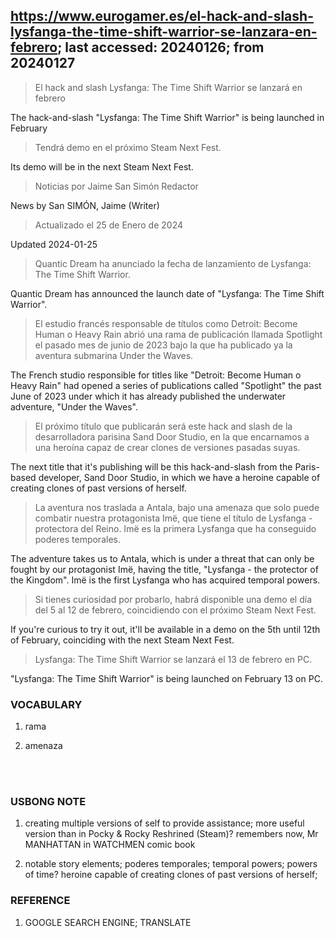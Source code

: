 ## https://www.eurogamer.es/el-hack-and-slash-lysfanga-the-time-shift-warrior-se-lanzara-en-febrero; last accessed: 20240126; from 20240127

> El hack and slash Lysfanga: The Time Shift Warrior se lanzará en febrero

The hack-and-slash "Lysfanga: The Time Shift Warrior" is being launched in February

> Tendrá demo en el próximo Steam Next Fest.

Its demo will be in the next Steam Next Fest.

> Noticias por Jaime San Simón Redactor

News by San SIMÓN, Jaime (Writer)

> Actualizado el 25 de Enero de 2024

Updated 2024-01-25

> Quantic Dream ha anunciado la fecha de lanzamiento de Lysfanga: The Time Shift Warrior.

Quantic Dream has announced the launch date of "Lysfanga: The Time Shift Warrior".

> El estudio francés responsable de títulos como Detroit: Become Human o Heavy Rain abrió una rama de publicación llamada Spotlight el pasado mes de junio de 2023 bajo la que ha publicado ya la aventura submarina Under the Waves.

The French studio responsible for titles like "Detroit: Become Human o Heavy Rain" had opened a series of publications called "Spotlight" the past June of 2023 under which it has already published the underwater adventure, "Under the Waves".

> El próximo título que publicarán será este hack and slash de la desarrolladora parisina Sand Door Studio, en la que encarnamos a una heroína capaz de crear clones de versiones pasadas suyas. 

The next title that it's publishing will be this hack-and-slash from the Paris-based developer, Sand Door Studio, in which we have a heroine capable of creating clones of past versions of herself.

> La aventura nos traslada a Antala, bajo una amenaza que solo puede combatir nuestra protagonista Imë, que tiene el título de Lysfanga - protectora del Reino. Imë es la primera Lysfanga que ha conseguido poderes temporales.

The adventure takes us to Antala, which is under a threat that can only be fought by our protagonist Imë, having the title, "Lysfanga - the protector of the Kingdom". Imë is the first Lysfanga who has acquired temporal powers.

> Si tienes curiosidad por probarlo, habrá disponible una demo el día del 5 al 12 de febrero, coincidiendo con el próximo Steam Next Fest.

If you're curious to try it out, it'll be available in a demo on the 5th until 12th of February, coinciding with the next Steam Next Fest.

> Lysfanga: The Time Shift Warrior se lanzará el 13 de febrero en PC. 

"Lysfanga: The Time Shift Warrior" is being launched on February 13 on PC.

### VOCABULARY

1) rama

2) amenaza

<br/>
<br/>

### USBONG NOTE

1) creating multiple versions of self to provide assistance; more useful version than in Pocky & Rocky Reshrined (Steam)? remembers now, Mr MANHATTAN in WATCHMEN comic book

2) notable story elements; poderes temporales; temporal powers; powers of time? heroine capable of creating clones of past versions of herself; 
 
### REFERENCE

1) GOOGLE SEARCH ENGINE; TRANSLATE
